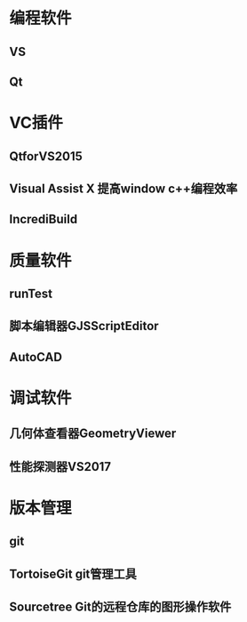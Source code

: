 # 编程软件
## VS
## Qt

# VC插件
## QtforVS2015
## Visual Assist X 提高window c++编程效率
## IncrediBuild

# 质量软件
## runTest
## 脚本编辑器GJSScriptEditor
## AutoCAD

# 调试软件
## 几何体查看器GeometryViewer
## 性能探测器VS2017

# 版本管理
 ## git
 ## TortoiseGit git管理工具
 ## Sourcetree Git的远程仓库的图形操作软件
